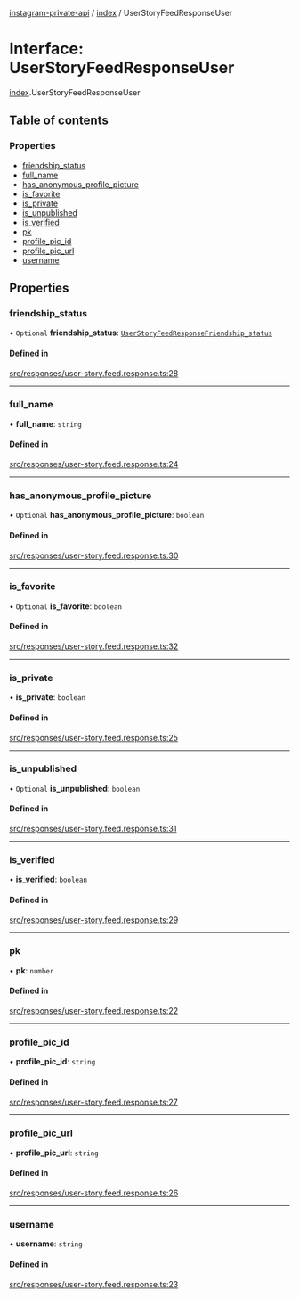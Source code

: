 [instagram-private-api](../../README.md) / [index](../../modules/index.md) / UserStoryFeedResponseUser

# Interface: UserStoryFeedResponseUser

[index](../../modules/index.md).UserStoryFeedResponseUser

## Table of contents

### Properties

- [friendship\_status](UserStoryFeedResponseUser.md#friendship_status)
- [full\_name](UserStoryFeedResponseUser.md#full_name)
- [has\_anonymous\_profile\_picture](UserStoryFeedResponseUser.md#has_anonymous_profile_picture)
- [is\_favorite](UserStoryFeedResponseUser.md#is_favorite)
- [is\_private](UserStoryFeedResponseUser.md#is_private)
- [is\_unpublished](UserStoryFeedResponseUser.md#is_unpublished)
- [is\_verified](UserStoryFeedResponseUser.md#is_verified)
- [pk](UserStoryFeedResponseUser.md#pk)
- [profile\_pic\_id](UserStoryFeedResponseUser.md#profile_pic_id)
- [profile\_pic\_url](UserStoryFeedResponseUser.md#profile_pic_url)
- [username](UserStoryFeedResponseUser.md#username)

## Properties

### friendship\_status

• `Optional` **friendship\_status**: [`UserStoryFeedResponseFriendship_status`](UserStoryFeedResponseFriendship_status.md)

#### Defined in

[src/responses/user-story.feed.response.ts:28](https://github.com/Nerixyz/instagram-private-api/blob/0e0721c/src/responses/user-story.feed.response.ts#L28)

___

### full\_name

• **full\_name**: `string`

#### Defined in

[src/responses/user-story.feed.response.ts:24](https://github.com/Nerixyz/instagram-private-api/blob/0e0721c/src/responses/user-story.feed.response.ts#L24)

___

### has\_anonymous\_profile\_picture

• `Optional` **has\_anonymous\_profile\_picture**: `boolean`

#### Defined in

[src/responses/user-story.feed.response.ts:30](https://github.com/Nerixyz/instagram-private-api/blob/0e0721c/src/responses/user-story.feed.response.ts#L30)

___

### is\_favorite

• `Optional` **is\_favorite**: `boolean`

#### Defined in

[src/responses/user-story.feed.response.ts:32](https://github.com/Nerixyz/instagram-private-api/blob/0e0721c/src/responses/user-story.feed.response.ts#L32)

___

### is\_private

• **is\_private**: `boolean`

#### Defined in

[src/responses/user-story.feed.response.ts:25](https://github.com/Nerixyz/instagram-private-api/blob/0e0721c/src/responses/user-story.feed.response.ts#L25)

___

### is\_unpublished

• `Optional` **is\_unpublished**: `boolean`

#### Defined in

[src/responses/user-story.feed.response.ts:31](https://github.com/Nerixyz/instagram-private-api/blob/0e0721c/src/responses/user-story.feed.response.ts#L31)

___

### is\_verified

• **is\_verified**: `boolean`

#### Defined in

[src/responses/user-story.feed.response.ts:29](https://github.com/Nerixyz/instagram-private-api/blob/0e0721c/src/responses/user-story.feed.response.ts#L29)

___

### pk

• **pk**: `number`

#### Defined in

[src/responses/user-story.feed.response.ts:22](https://github.com/Nerixyz/instagram-private-api/blob/0e0721c/src/responses/user-story.feed.response.ts#L22)

___

### profile\_pic\_id

• **profile\_pic\_id**: `string`

#### Defined in

[src/responses/user-story.feed.response.ts:27](https://github.com/Nerixyz/instagram-private-api/blob/0e0721c/src/responses/user-story.feed.response.ts#L27)

___

### profile\_pic\_url

• **profile\_pic\_url**: `string`

#### Defined in

[src/responses/user-story.feed.response.ts:26](https://github.com/Nerixyz/instagram-private-api/blob/0e0721c/src/responses/user-story.feed.response.ts#L26)

___

### username

• **username**: `string`

#### Defined in

[src/responses/user-story.feed.response.ts:23](https://github.com/Nerixyz/instagram-private-api/blob/0e0721c/src/responses/user-story.feed.response.ts#L23)
